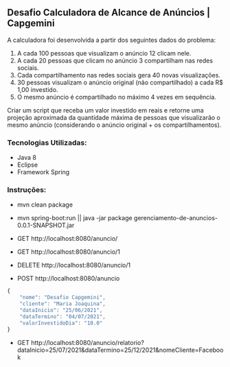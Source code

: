 <h2> Desafio Calculadora de Alcance de Anúncios | Capgemini </h2>

A calculadora foi desenvolvida a partir dos seguintes dados do problema:

1. A cada 100 pessoas que visualizam o anúncio 12 clicam nele.
2. A cada 20 pessoas que clicam no anúncio 3 compartilham nas redes sociais.
3. Cada compartilhamento nas redes sociais gera 40 novas visualizações.
4. 30 pessoas visualizam o anúncio original (não compartilhado) a cada R$ 1,00 investido.
5. O mesmo anúncio é compartilhado no máximo 4 vezes em sequência.

<p> Criar um script que receba um valor investido em reais e retorne uma projeção aproximada da quantidade máxima de pessoas que visualizarão o mesmo anúncio (considerando o anúncio original + os compartilhamentos). </p>
 
<h3> Tecnologias Utilizadas: </h3>

- Java 8 
- Eclipse 
- Framework Spring 

<h3> Instruções: </h3>

- mvn clean package
- mvn spring-boot:run || java -jar package gerenciamento-de-anuncios-0.0.1-SNAPSHOT.jar


- GET http://localhost:8080/anuncio/
- GET http://localhost:8080/anuncio/1
- DELETE http://localhost:8080/anuncio/1
- POST http://localhost:8080/anuncio
```javascript
{
    "nome": "Desafio Capgemini",
    "cliente": "Maria Joaquina",
    "dataInicio": "25/06/2021",
    "dataTermino": "04/07/2021",
    "valorInvestidoDia": "10.0"
}
```

- GET http://localhost:8080/anuncio/relatorio?dataInicio=25/07/2021&dataTermino=25/12/2021&nomeCliente=Facebook